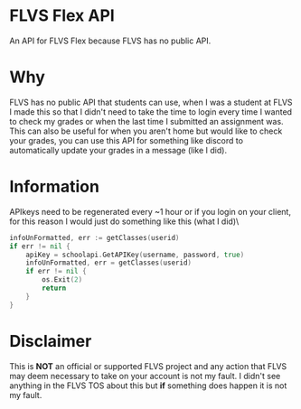 # FLVS Flex API
 An API for FLVS Flex because FLVS has no public API.

# Why
FLVS has no public API that students can use, when I was a student at FLVS I made this so that I didn't need to take the time to login every time I wanted to check my grades or when the last time I submitted an assignment was.\
This can also be useful for when you aren't home but would like to check your grades, you can use this API for something like discord to automatically update your grades in a message (like I did).

# Information
APIkeys need to be regenerated every ~1 hour or if you login on your client, for this reason I would just do something like this (what I did)\
```go
infoUnFormatted, err := getClasses(userid)
if err != nil {
	apiKey = schoolapi.GetAPIKey(username, password, true)
	infoUnFormatted, err = getClasses(userid)
	if err != nil {
		os.Exit(2)
		return
	}
}
```

# Disclaimer
This is **NOT** an official or supported FLVS project and any action that FLVS may deem necessary to take on your account is not my fault. I didn't see anything in the FLVS TOS about this but **if** something does happen it is not my fault.
